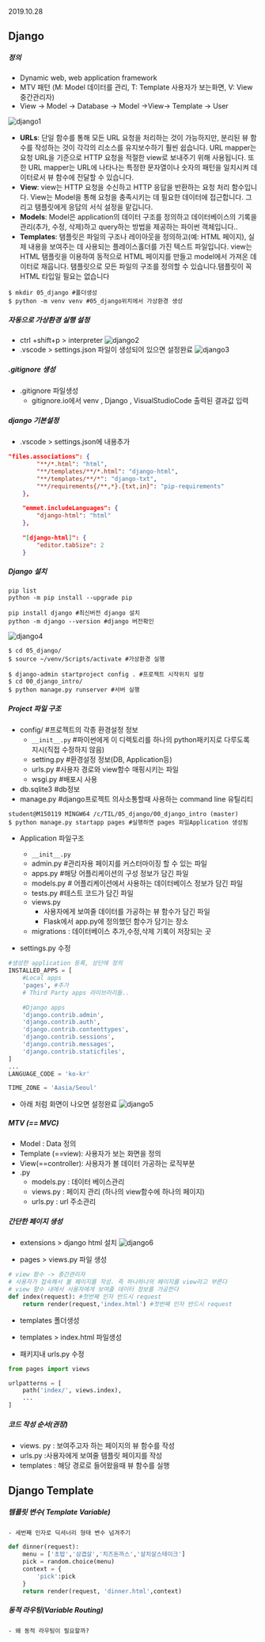 2019.10.28
## Django
##### 정의
- Dynamic web, web application framework
- MTV 패턴 (M: Model 데이터를 관리, T: Template 사용자가 보는화면, V: View 중간관리자)
- View -> Model -> Database -> Model ->View-> Template -> User

![django1](https://user-images.githubusercontent.com/33045725/67652227-47157300-f987-11e9-9f80-8fdfa82ef8e9.JPG)

- **URLs**: 단일 함수를 통해 모든 URL 요청을 처리하는 것이 가능하지만, 분리된 뷰 함수를 작성하는 것이 각각의 리소스를 유지보수하기 훨씬 쉽습니다. URL mapper는 요청 URL을 기준으로 HTTP 요청을 적절한 view로 보내주기 위해 사용됩니다. 또한 URL mapper는 URL에 나타나는 특정한 문자열이나 숫자의 패턴을 일치시켜 데이터로서 뷰 함수에 전달할 수 있습니다.
- **View**: view는 HTTP 요청을 수신하고 HTTP 응답을 반환하는 요청 처리 함수입니다. View는 Model을 통해 요청을 충족시키는 데 필요한 데이터에 접근합니다. 그리고 탬플릿에게 응답의 서식 설정을 맡깁니다.
- **Models**: Model은 application의 데이터 구조를 정의하고 데이터베이스의 기록을 관리(추가, 수정, 삭제)하고 query하는 방법을 제공하는 파이썬 객체입니다.. 
- **Templates**: 탬플릿은 파일의 구조나 레이아웃을 정의하고(예: HTML 페이지), 실제 내용을 보여주는 데 사용되는 플레이스홀더를 가진 텍스트 파일입니다. view는 HTML 탬플릿을 이용하여 동적으로 HTML 페이지를 만들고 model에서 가져온 데이터로 채웁니다. 탬플릿으로 모든 파일의 구조를 정의할 수 있습니다.탬플릿이 꼭 HTML 타입일 필요는 없습니다
```linux
$ mkdir 05_django #폴더생성
$ python -m venv venv #05_django위치에서 가상환경 생성
```
##### 자동으로 가상환경 실행 설정
- ctrl +shift+p > interpreter
![django2](https://user-images.githubusercontent.com/33045725/67652228-47157300-f987-11e9-96a2-aedce4425305.jpg)
- .vscode > settings.json 파일이 생성되어 있으면 설정완료
![django3](https://user-images.githubusercontent.com/33045725/67652229-47ae0980-f987-11e9-81cd-c849a4f48b2d.JPG)
##### .gitignore 생성
- .gitignore 파일생성
    - gitignore.io에서
    venv , Django , VisualStudioCode 출력된 결과값 입력
##### django 기본설정
- .vscode > settings.json에 내용추가
```json
"files.associations": {
        "**/*.html": "html",
        "**/templates/**/*.html": "django-html",
        "**/templates/**/*": "django-txt",
        "**/requirements{/**,*}.{txt,in}": "pip-requirements"
    },
    ​
    "emmet.includeLanguages": {
        "django-html": "html"
    },
    ​
    "[django-html]": {
        "editor.tabSize": 2
    }
```
##### Django 설치
```linux
pip list
python -m pip install --upgrade pip

pip install django #최신버전 django 설치
python -m django --version #django 버전확인
```
![django4](https://user-images.githubusercontent.com/33045725/67652231-47ae0980-f987-11e9-995f-be26a3ff47e5.JPG)

```linux
$ cd 05_django/
$ source ~/venv/Scripts/activate #가상환경 실행

$ django-admin startproject config . #프로젝트 시작위치 설정
$ cd 00_django_intro/
$ python manage.py runserver #서버 실행
```
##### Project 파일 구조
- config/ #프로젝트의 각종 환경설정 정보
	- `__init__.py` #파이썬에게 이 디렉토리를 하나의 python패키지로 다루도록 지시(직접 수정하지 않음)
	- setting.py #환경설정 정보(DB, Application등)
	- urls.py #사용자 경로와 view함수 매핑시키는 파일
	- wsgi.py #배포시 사용
- db.sqlite3 #db정보
- manage.py #django프로젝트 의사소통할때 사용하는 command line 유틸리티

```linux
student@M150119 MINGW64 /c/TIL/05_django/00_django_intro (master)
$ python manage.py startapp pages #실행하면 pages 파일Application 생성됨
```

- Application 파일구조
	- `__init__.py`
	- admin.py #관리자용 페이지를 커스터마이징 할 수 있는 파일
	- apps.py #해당 어플리케이션의 구성 정보가 담긴 파일
	- models.py # 어플리케이션에서 사용하는 데이터베이스 정보가 담긴  파일
	- tests.py #테스트 코드가 담긴 파일
	- views.py 
		- 사용자에게 보여줄 데이터를 가공하는 뷰 함수가 담긴 파일
		- Flask에서 app.py에 정의했던 함수가 담기는 장소
	- migrations : 데이터베이스 추가,수정,삭제 기록이 저장되는 곳
	
- settings.py 수정
```python
#생성한 application 등록, 상단에 정의
INSTALLED_APPS = [
    #Local apps
    'pages', #추가
    # Third Party apps 라이브러리들..
    
    #Django apps
    'django.contrib.admin',
    'django.contrib.auth',
    'django.contrib.contenttypes',
    'django.contrib.sessions',
    'django.contrib.messages',
    'django.contrib.staticfiles',
]
...
LANGUAGE_CODE = 'ko-kr'

TIME_ZONE = 'Aasia/Seoul'
```
- 아래 처럼 화면이 나오면 설정완료
![django5](https://user-images.githubusercontent.com/33045725/67652233-47ae0980-f987-11e9-8a87-e50448d0c5b6.JPG)

##### MTV (== MVC)

- Model : Data 정의
- Template (==view): 사용자가 보는 화면을 정의
- View(==controller): 사용자가 볼 데이터 가공하는 로직부분
- .py 
	- models.py : 데이터 베이스관리
	- views.py : 페이지 관리 (하나의 view함수에 하나의 페이지)
	- urls.py : url 주소관리

##### 간단한 페이지 생성
- extensions > django html 설치
![django6](https://user-images.githubusercontent.com/33045725/67652226-47157300-f987-11e9-929d-7545fe94bf0c.JPG)

- pages > views.py 파일 생성
```python
# view 함수 -> 중간관리자
# 사용자가 접속해서 볼 페이지를 작성. 즉 하나하나의 페이지를 view라고 부른다
# view 함수 내에서 사용자에게 보여줄 데이터 정보를 가공한다
def index(request): #첫번째 인자 반드시 request
    return render(request,'index.html') #첫번째 인자 반드시 request

```
- templates 폴더생성
- templates  > index.html 파일생성

- 패키지내 urls.py 수정
```python
from pages import views

urlpatterns = [
    path('index/', views.index),
    ...
]
```

##### 코드 작성 순서(권장)
- views. py : 보여주고자 하는 페이지의 뷰 함수를 작성
- urls.py :사용자에게 보여줄 템플릿 페이지를 작성
- templates : 해당 경로로 들어왔을때 뷰 함수를 실행

## Django Template
##### 템플릿 변수( Template Variable)
	- 세번째 인자로 딕셔너리 형태 변수 넘겨주기
```python
def dinner(request):
    menu = ['초밥','삼겹살','치즈돈까스','살치살스테이크']
    pick = random.choice(menu)
    context = {
        'pick':pick
    }
    return render(request, 'dinner.html',context)
```
##### 동적 라우팅(Variable Routing)
	- 왜 동적 라우팅이 필요할까?



